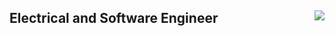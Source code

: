 ## Electrical and Software Engineer <img align="right" src="https://github-readme-stats.vercel.app/api/top-langs/?username=unixado&hide=plantuml&layout=compact&langs_count=11&hide_border=true">
